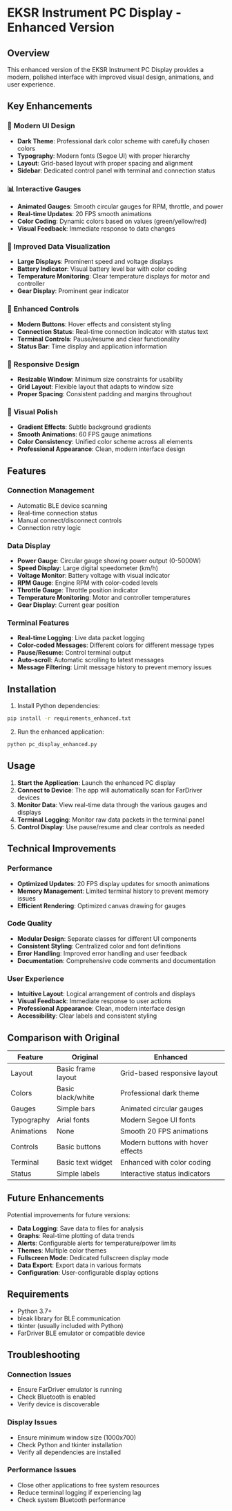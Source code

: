 # EKSR Instrument PC Display - Enhanced Version

## Overview

This enhanced version of the EKSR Instrument PC Display provides a modern, polished interface with improved visual design, animations, and user experience.

## Key Enhancements

### 🎨 **Modern UI Design**
- **Dark Theme**: Professional dark color scheme with carefully chosen colors
- **Typography**: Modern fonts (Segoe UI) with proper hierarchy
- **Layout**: Grid-based layout with proper spacing and alignment
- **Sidebar**: Dedicated control panel with terminal and connection status

### 📊 **Interactive Gauges**
- **Animated Gauges**: Smooth circular gauges for RPM, throttle, and power
- **Real-time Updates**: 20 FPS smooth animations
- **Color Coding**: Dynamic colors based on values (green/yellow/red)
- **Visual Feedback**: Immediate response to data changes

### 🎯 **Improved Data Visualization**
- **Large Displays**: Prominent speed and voltage displays
- **Battery Indicator**: Visual battery level bar with color coding
- **Temperature Monitoring**: Clear temperature displays for motor and controller
- **Gear Display**: Prominent gear indicator

### 🔧 **Enhanced Controls**
- **Modern Buttons**: Hover effects and consistent styling
- **Connection Status**: Real-time connection indicator with status text
- **Terminal Controls**: Pause/resume and clear functionality
- **Status Bar**: Time display and application information

### 📱 **Responsive Design**
- **Resizable Window**: Minimum size constraints for usability
- **Grid Layout**: Flexible layout that adapts to window size
- **Proper Spacing**: Consistent padding and margins throughout

### 🎨 **Visual Polish**
- **Gradient Effects**: Subtle background gradients
- **Smooth Animations**: 60 FPS gauge animations
- **Color Consistency**: Unified color scheme across all elements
- **Professional Appearance**: Clean, modern interface design

## Features

### Connection Management
- Automatic BLE device scanning
- Real-time connection status
- Manual connect/disconnect controls
- Connection retry logic

### Data Display
- **Power Gauge**: Circular gauge showing power output (0-5000W)
- **Speed Display**: Large digital speedometer (km/h)
- **Voltage Monitor**: Battery voltage with visual indicator
- **RPM Gauge**: Engine RPM with color-coded levels
- **Throttle Gauge**: Throttle position indicator
- **Temperature Monitoring**: Motor and controller temperatures
- **Gear Display**: Current gear position

### Terminal Features
- **Real-time Logging**: Live data packet logging
- **Color-coded Messages**: Different colors for different message types
- **Pause/Resume**: Control terminal output
- **Auto-scroll**: Automatic scrolling to latest messages
- **Message Filtering**: Limit message history to prevent memory issues

## Installation

1. Install Python dependencies:
```bash
pip install -r requirements_enhanced.txt
```

2. Run the enhanced application:
```bash
python pc_display_enhanced.py
```

## Usage

1. **Start the Application**: Launch the enhanced PC display
2. **Connect to Device**: The app will automatically scan for FarDriver devices
3. **Monitor Data**: View real-time data through the various gauges and displays
4. **Terminal Logging**: Monitor raw data packets in the terminal panel
5. **Control Display**: Use pause/resume and clear controls as needed

## Technical Improvements

### Performance
- **Optimized Updates**: 20 FPS display updates for smooth animations
- **Memory Management**: Limited terminal history to prevent memory issues
- **Efficient Rendering**: Optimized canvas drawing for gauges

### Code Quality
- **Modular Design**: Separate classes for different UI components
- **Consistent Styling**: Centralized color and font definitions
- **Error Handling**: Improved error handling and user feedback
- **Documentation**: Comprehensive code comments and documentation

### User Experience
- **Intuitive Layout**: Logical arrangement of controls and displays
- **Visual Feedback**: Immediate response to user actions
- **Professional Appearance**: Clean, modern interface design
- **Accessibility**: Clear labels and consistent styling

## Comparison with Original

| Feature | Original | Enhanced |
|---------|----------|----------|
| Layout | Basic frame layout | Grid-based responsive layout |
| Colors | Basic black/white | Professional dark theme |
| Gauges | Simple bars | Animated circular gauges |
| Typography | Arial fonts | Modern Segoe UI fonts |
| Animations | None | Smooth 20 FPS animations |
| Controls | Basic buttons | Modern buttons with hover effects |
| Terminal | Basic text widget | Enhanced with color coding |
| Status | Simple labels | Interactive status indicators |

## Future Enhancements

Potential improvements for future versions:
- **Data Logging**: Save data to files for analysis
- **Graphs**: Real-time plotting of data trends
- **Alerts**: Configurable alerts for temperature/power limits
- **Themes**: Multiple color themes
- **Fullscreen Mode**: Dedicated fullscreen display mode
- **Data Export**: Export data in various formats
- **Configuration**: User-configurable display options

## Requirements

- Python 3.7+
- bleak library for BLE communication
- tkinter (usually included with Python)
- FarDriver BLE emulator or compatible device

## Troubleshooting

### Connection Issues
- Ensure FarDriver emulator is running
- Check Bluetooth is enabled
- Verify device is discoverable

### Display Issues
- Ensure minimum window size (1000x700)
- Check Python and tkinter installation
- Verify all dependencies are installed

### Performance Issues
- Close other applications to free system resources
- Reduce terminal logging if experiencing lag
- Check system Bluetooth performance 